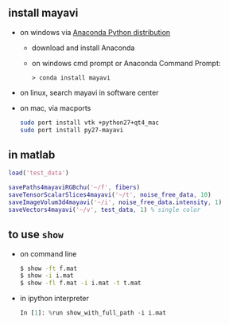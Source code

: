 ## install mayavi 
- on windows via [Anaconda Python distribution](http://continuum.io/downloads)
    - download and install Anaconda
    - on windows cmd prompt or Anaconda Command Prompt: 

        ```
        > conda install mayavi
        ```
- on linux, search mayavi in software center 
- on mac, via macports

    ```bash
    sudo port install vtk +python27+qt4_mac
    sudo port install py27-mayavi
    ```

## in matlab

```matlab
load('test_data')

savePaths4mayaviRGBchu('~/f', fibers)
saveTensorScalarSlices4mayavi('~/t', noise_free_data, 10)
saveImageVolum3d4mayavi('~/i', noise_free_data.intensity, 1)
saveVectors4mayavi('~/v', test_data, 1) % single color
```

## to use `show`
- on command line

    ```bash
    $ show -ft f.mat
    $ show -i i.mat
    $ show -fl f.mat -i i.mat -t t.mat
    ```

- in ipython interpreter

    ```python
    In [1]: %run show_with_full_path -i i.mat

    ```
